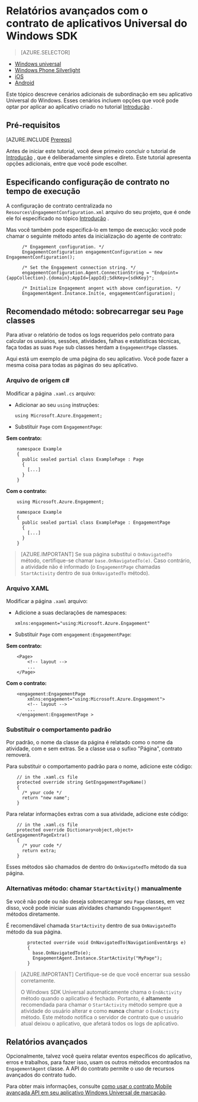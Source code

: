 <properties
    pageTitle="Windows Universal relatórios avançado com o contrato de MobileApps"
    description="Como integrar Azure contrato móvel com aplicativos Universal do Windows"                  
    services="mobile-engagement"
    documentationCenter="mobile"
    authors="piyushjo"
    manager="erikre"
    editor="" />

<tags
    ms.service="mobile-engagement"
    ms.workload="mobile"
    ms.tgt_pltfrm="mobile-windows-store"
    ms.devlang="dotnet"
    ms.topic="article"
    ms.date="08/12/2016"
    ms.author="piyushjo;ricksal" />

# <a name="advanced-reporting-with-the-windows-universal-apps-engagement-sdk"></a>Relatórios avançados com o contrato de aplicativos Universal do Windows SDK

> [AZURE.SELECTOR]
- [Windows universal](mobile-engagement-windows-store-advanced-reporting.md)
- [Windows Phone Silverlight](mobile-engagement-windows-phone-integrate-engagement.md)
- [iOS](mobile-engagement-ios-integrate-engagement.md)
- [Android](mobile-engagement-android-advanced-reporting.md)

Este tópico descreve cenários adicionais de subordinação em seu aplicativo Universal do Windows. Esses cenários incluem opções que você pode optar por aplicar ao aplicativo criado no tutorial [Introdução](mobile-engagement-windows-store-dotnet-get-started.md) .

## <a name="prerequisites"></a>Pré-requisitos

[AZURE.INCLUDE [Prereqs](../../includes/mobile-engagement-windows-store-prereqs.md)]

Antes de iniciar este tutorial, você deve primeiro concluir o tutorial de [Introdução](mobile-engagement-windows-store-dotnet-get-started.md) , que é deliberadamente simples e direto. Este tutorial apresenta opções adicionais, entre que você pode escolher.

## <a name="specifying-engagement-configuration-at-runtime"></a>Especificando configuração de contrato no tempo de execução

A configuração de contrato centralizada no `Resources\EngagementConfiguration.xml` arquivo do seu projeto, que é onde ele foi especificado no tópico [Introdução](mobile-engagement-windows-store-dotnet-get-started.md) .

Mas você também pode especificá-lo em tempo de execução: você pode chamar o seguinte método antes da inicialização do agente de contrato:

          /* Engagement configuration. */
          EngagementConfiguration engagementConfiguration = new EngagementConfiguration();

          /* Set the Engagement connection string. */
          engagementConfiguration.Agent.ConnectionString = "Endpoint={appCollection}.{domain};AppId={appId};SdkKey={sdkKey}";

          /* Initialize Engagement angent with above configuration. */
          EngagementAgent.Instance.Init(e, engagementConfiguration);



## <a name="recommended-method-overload-your-page-classes"></a>Recomendado método: sobrecarregar seu `Page` classes

Para ativar o relatório de todos os logs requeridos pelo contrato para calcular os usuários, sessões, atividades, falhas e estatísticas técnicas, faça todas as suas `Page` sub classes herdam a `EngagementPage` classes.

Aqui está um exemplo de uma página do seu aplicativo. Você pode fazer a mesma coisa para todas as páginas do seu aplicativo.

### <a name="c-source-file"></a>Arquivo de origem c#

Modificar a página `.xaml.cs` arquivo:

-   Adicionar ao seu `using` instruções:

        using Microsoft.Azure.Engagement;

-   Substituir `Page` com `EngagementPage`:

**Sem contrato:**

        namespace Example
        {
          public sealed partial class ExamplePage : Page
          {
            [...]
          }
        }

**Com o contrato:**

        using Microsoft.Azure.Engagement;

        namespace Example
        {
          public sealed partial class ExamplePage : EngagementPage
          {
            [...]
          }
        }

> [AZURE.IMPORTANT] Se sua página substitui o `OnNavigatedTo` método, certifique-se chamar `base.OnNavigatedTo(e)`. Caso contrário, a atividade não é informado (o `EngagementPage` chamadas `StartActivity` dentro de sua `OnNavigatedTo` método).

### <a name="xaml-file"></a>Arquivo XAML

Modificar a página `.xaml` arquivo:

-   Adicione a suas declarações de namespaces:

        xmlns:engagement="using:Microsoft.Azure.Engagement"

-   Substituir `Page` com `engagement:EngagementPage`:

**Sem contrato:**

        <Page>
            <!-- layout -->
            ...
        </Page>

**Com o contrato:**

        <engagement:EngagementPage
            xmlns:engagement="using:Microsoft.Azure.Engagement">
            <!-- layout -->
            ...
        </engagement:EngagementPage >

### <a name="override-the-default-behaviour"></a>Substituir o comportamento padrão

Por padrão, o nome da classe da página é relatado como o nome da atividade, com e sem extras. Se a classe usa o sufixo "Página", contrato removerá.

Para substituir o comportamento padrão para o nome, adicione este código:

        // in the .xaml.cs file
        protected override string GetEngagementPageName()
        {
          /* your code */
          return "new name";
        }

Para relatar informações extras com a sua atividade, adicione este código:

        // in the .xaml.cs file
        protected override Dictionary<object,object> GetEngagementPageExtra()
        {
          /* your code */
          return extra;
        }

Esses métodos são chamados de dentro do `OnNavigatedTo` método da sua página.

### <a name="alternate-method-call-startactivity-manually"></a>Alternativas método: chamar `StartActivity()` manualmente

Se você não pode ou não deseja sobrecarregar seu `Page` classes, em vez disso, você pode iniciar suas atividades chamando `EngagementAgent` métodos diretamente.

É recomendável chamada `StartActivity` dentro de sua `OnNavigatedTo` método da sua página.

            protected override void OnNavigatedTo(NavigationEventArgs e)
            {
              base.OnNavigatedTo(e);
              EngagementAgent.Instance.StartActivity("MyPage");
            }

> [AZURE.IMPORTANT]  Certifique-se de que você encerrar sua sessão corretamente.
>
> O Windows SDK Universal automaticamente chama o `EndActivity` método quando o aplicativo é fechado. Portanto, é **altamente** recomendada para chamar o `StartActivity` método sempre que a atividade do usuário alterar e como **nunca** chamar o `EndActivity` método. Este método notifica o servidor de contrato que o usuário atual deixou o aplicativo, que afetará todos os logs de aplicativo.

## <a name="advanced-reporting"></a>Relatórios avançados

Opcionalmente, talvez você queira relatar eventos específicos do aplicativo, erros e trabalhos, para fazer isso, usam os outros métodos encontrados na `EngagementAgent` classe. A API do contrato permite o uso de recursos avançados do contrato tudo.

Para obter mais informações, consulte [como usar o contrato Mobile avançada API em seu aplicativo Windows Universal de marcação](mobile-engagement-windows-store-use-engagement-api.md).
